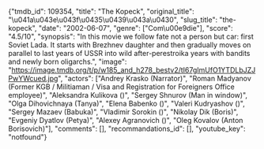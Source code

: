 {"tmdb_id": 109354, "title": "The Kopeck", "original_title": "\u041a\u043e\u043f\u0435\u0439\u043a\u0430", "slug_title": "the-kopeck", "date": "2002-06-07", "genre": ["Com\u00e9die"], "score": "4.5/10", "synopsis": "In this movie we follow fate not a person but car: first Soviet Lada. It starts with Brezhnev daughter and then gradually moves on parallel to last years of USSR into wild after-perestroika years with bandits and newly born oligarchs.", "image": "https://image.tmdb.org/t/p/w185_and_h278_bestv2/tI67gImUfO1YTDLbJZJPwYWcued.jpg", "actors": ["Andrey Krasko (Narrator)", "Roman Madyanov (Former KGB / Militiaman / Visa and Registration for Foreigners Office employee)", "Aleksandra Kulikova ()", "Sergey Shnurov (Man in window)", "Olga Dihovichnaya (Tanya)", "Elena Babenko ()", "Valeri Kudryashov ()", "Sergey Mazaev (Babuka)", "Vladimir Sorokin ()", "Nikolay Dik (Boris)", "Evgeniy Dyatlov (Petya)", "Alexey Agranovich ()", "Oleg Kovalov (Anton Borisovich)"], "comments": [], "recommandations_id": [], "youtube_key": "notfound"}